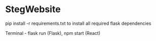 # StegWebsite
pip install -r requirements.txt to install all required flask dependencies

Terminal - flask run (Flask), npm start (React)
